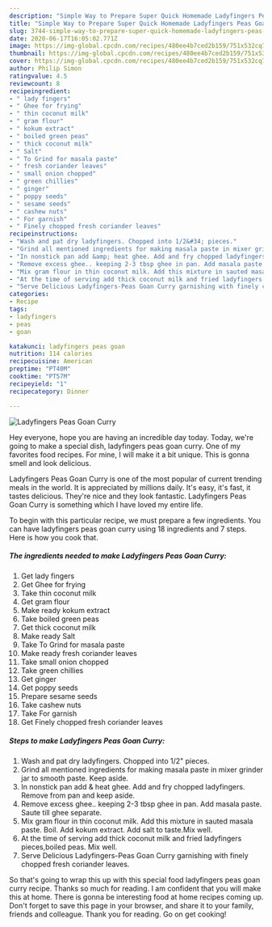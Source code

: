 ```yaml
---
description: "Simple Way to Prepare Super Quick Homemade Ladyfingers Peas Goan Curry"
title: "Simple Way to Prepare Super Quick Homemade Ladyfingers Peas Goan Curry"
slug: 3744-simple-way-to-prepare-super-quick-homemade-ladyfingers-peas-goan-curry
date: 2020-06-17T16:05:02.771Z
image: https://img-global.cpcdn.com/recipes/480ee4b7ced2b159/751x532cq70/ladyfingers-peas-goan-curry-recipe-main-photo.jpg
thumbnail: https://img-global.cpcdn.com/recipes/480ee4b7ced2b159/751x532cq70/ladyfingers-peas-goan-curry-recipe-main-photo.jpg
cover: https://img-global.cpcdn.com/recipes/480ee4b7ced2b159/751x532cq70/ladyfingers-peas-goan-curry-recipe-main-photo.jpg
author: Philip Simon
ratingvalue: 4.5
reviewcount: 8
recipeingredient:
- " lady fingers"
- " Ghee for frying"
- " thin coconut milk"
- " gram flour"
- " kokum extract"
- " boiled green peas"
- " thick coconut milk"
- " Salt"
- " To Grind for masala paste"
- " fresh coriander leaves"
- " small onion chopped"
- " green chillies"
- " ginger"
- " poppy seeds"
- " sesame seeds"
- " cashew nuts"
- " For garnish"
- " Finely chopped fresh coriander leaves"
recipeinstructions:
- "Wash and pat dry ladyfingers. Chopped into 1/2&#34; pieces."
- "Grind all mentioned ingredients for making masala paste in mixer grinder jar to smooth paste. Keep aside."
- "In nonstick pan add &amp; heat ghee. Add and fry chopped ladyfingers. Remove from pan and keep aside."
- "Remove excess ghee.. keeping 2-3 tbsp ghee in pan. Add masala paste. Saute till ghee separate."
- "Mix gram flour in thin coconut milk. Add this mixture in sauted masala paste. Boil. Add kokum extract. Add salt to taste.Mix well."
- "At the time of serving add thick coconut milk and fried ladyfingers pieces,boiled peas. Mix well."
- "Serve Delicious Ladyfingers-Peas Goan Curry garnishing with finely chopped fresh coriander leaves."
categories:
- Recipe
tags:
- ladyfingers
- peas
- goan

katakunci: ladyfingers peas goan 
nutrition: 114 calories
recipecuisine: American
preptime: "PT40M"
cooktime: "PT57M"
recipeyield: "1"
recipecategory: Dinner

---
```



![Ladyfingers Peas Goan Curry](https://img-global.cpcdn.com/recipes/480ee4b7ced2b159/751x532cq70/ladyfingers-peas-goan-curry-recipe-main-photo.jpg)

Hey everyone, hope you are having an incredible day today. Today, we're going to make a special dish, ladyfingers peas goan curry. One of my favorites food recipes. For mine, I will make it a bit unique. This is gonna smell and look delicious.

Ladyfingers Peas Goan Curry is one of the most popular of current trending meals in the world. It is appreciated by millions daily. It's easy, it's fast, it tastes delicious. They're nice and they look fantastic. Ladyfingers Peas Goan Curry is something which I have loved my entire life.




To begin with this particular recipe, we must prepare a few ingredients. You can have ladyfingers peas goan curry using 18 ingredients and 7 steps. Here is how you cook that.

<!--inarticleads1-->

##### The ingredients needed to make Ladyfingers Peas Goan Curry:

1. Get  lady fingers
1. Get  Ghee for frying
1. Take  thin coconut milk
1. Get  gram flour
1. Make ready  kokum extract
1. Take  boiled green peas
1. Get  thick coconut milk
1. Make ready  Salt
1. Take  To Grind for masala paste
1. Make ready  fresh coriander leaves
1. Take  small onion chopped
1. Take  green chillies
1. Get  ginger
1. Get  poppy seeds
1. Prepare  sesame seeds
1. Take  cashew nuts
1. Take  For garnish
1. Get  Finely chopped fresh coriander leaves




<!--inarticleads2-->

##### Steps to make Ladyfingers Peas Goan Curry:

1. Wash and pat dry ladyfingers. Chopped into 1/2&#34; pieces.
1. Grind all mentioned ingredients for making masala paste in mixer grinder jar to smooth paste. Keep aside.
1. In nonstick pan add &amp; heat ghee. Add and fry chopped ladyfingers. Remove from pan and keep aside.
1. Remove excess ghee.. keeping 2-3 tbsp ghee in pan. Add masala paste. Saute till ghee separate.
1. Mix gram flour in thin coconut milk. Add this mixture in sauted masala paste. Boil. Add kokum extract. Add salt to taste.Mix well.
1. At the time of serving add thick coconut milk and fried ladyfingers pieces,boiled peas. Mix well.
1. Serve Delicious Ladyfingers-Peas Goan Curry garnishing with finely chopped fresh coriander leaves.




So that's going to wrap this up with this special food ladyfingers peas goan curry recipe. Thanks so much for reading. I am confident that you will make this at home. There is gonna be interesting food at home recipes coming up. Don't forget to save this page in your browser, and share it to your family, friends and colleague. Thank you for reading. Go on get cooking!
